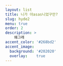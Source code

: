 ```yaml
---
layout: list
title: 니가 아asas니었구만?
slug: hyde2
menu: true
order: 2
description: >
    왜그래
accent_color: '#268bd2'
accent_image:
  background: '#202020'
  overlay:    true
---
```


